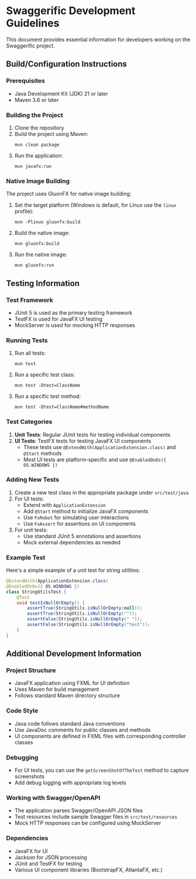 # Swaggerific Development Guidelines

This document provides essential information for developers working on the Swaggerific project.

## Build/Configuration Instructions

### Prerequisites
- Java Development Kit (JDK) 21 or later
- Maven 3.6 or later

### Building the Project
1. Clone the repository
2. Build the project using Maven:
   ```
   mvn clean package
   ```
3. Run the application:
   ```
   mvn javafx:run
   ```

### Native Image Building
The project uses GluonFX for native image building:

1. Set the target platform (Windows is default, for Linux use the `linux` profile):
   ```
   mvn -Plinux gluonfx:build
   ```
2. Build the native image:
   ```
   mvn gluonfx:build
   ```
3. Run the native image:
   ```
   mvn gluonfx:run
   ```

## Testing Information

### Test Framework
- JUnit 5 is used as the primary testing framework
- TestFX is used for JavaFX UI testing
- MockServer is used for mocking HTTP responses

### Running Tests
1. Run all tests:
   ```
   mvn test
   ```
2. Run a specific test class:
   ```
   mvn test -Dtest=ClassName
   ```
3. Run a specific test method:
   ```
   mvn test -Dtest=ClassName#methodName
   ```

### Test Categories
1. **Unit Tests**: Regular JUnit tests for testing individual components
2. **UI Tests**: TestFX tests for testing JavaFX UI components
   - These tests use `@ExtendWith(ApplicationExtension.class)` and `@Start` methods
   - Most UI tests are platform-specific and use `@EnabledOnOs({ OS.WINDOWS })`

### Adding New Tests
1. Create a new test class in the appropriate package under `src/test/java`
2. For UI tests:
   - Extend with `ApplicationExtension`
   - Add `@Start` method to initialize JavaFX components
   - Use `FxRobot` for simulating user interactions
   - Use `FxAssert` for assertions on UI components
3. For unit tests:
   - Use standard JUnit 5 annotations and assertions
   - Mock external dependencies as needed

### Example Test
Here's a simple example of a unit test for string utilities:

```java
@ExtendWith(ApplicationExtension.class)
@EnabledOnOs({ OS.WINDOWS })
class StringUtilsTest {
    @Test
    void testIsNullOrEmpty() {
        assertTrue(StringUtils.isNullOrEmpty(null));
        assertTrue(StringUtils.isNullOrEmpty(""));
        assertFalse(StringUtils.isNullOrEmpty(" "));
        assertFalse(StringUtils.isNullOrEmpty("test"));
    }
}
```

## Additional Development Information

### Project Structure
- JavaFX application using FXML for UI definition
- Uses Maven for build management
- Follows standard Maven directory structure

### Code Style
- Java code follows standard Java conventions
- Use JavaDoc comments for public classes and methods
- UI components are defined in FXML files with corresponding controller classes

### Debugging
- For UI tests, you can use the `getScreenShotOfTheTest` method to capture screenshots
- Add debug logging with appropriate log levels

### Working with Swagger/OpenAPI
- The application parses Swagger/OpenAPI JSON files
- Test resources include sample Swagger files in `src/test/resources`
- Mock HTTP responses can be configured using MockServer

### Dependencies
- JavaFX for UI
- Jackson for JSON processing
- JUnit and TestFX for testing
- Various UI component libraries (BootstrapFX, AtlantaFX, etc.)